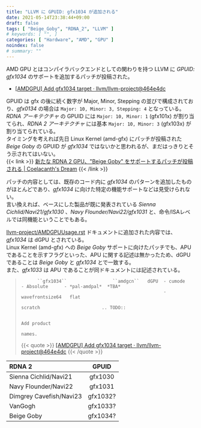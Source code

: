 ```yaml
---
title: "LLVM に GPUID: gfx1034 が追加される"
date: 2021-05-14T23:38:44+09:00
draft: false
tags: [ "Beige_Goby", "RDNA_2", "LLVM" ]
# keywords: [ "", ]
categories: [ "Hardware", "AMD", "GPU" ]
noindex: false
# summary: ""
---
```


AMD GPU とはコンパイラバックエンドとしての関わりを持つ LLVM に *GPUID: gfx1034* のサポートを追加するパッチが投稿された。  

 * [[AMDGPU] Add gfx1034 target · llvm/llvm-project@464e4dc](https://github.com/llvm/llvm-project/commit/464e4dc50f4e6e058e12a7020385d5bf29fd1df6)

GPUID は gfx の後に続く数字が Major, Minor, Stepping の並びで構成されており、*gfx0134* の場合は `Major: 10, Minor: 3, Stepping: 4` となっている。  
*RDNA アーキテクチャ* の GPUID には `Major: 10, Minor: 1`  (gfx101x) が割り当てられ、*RDNA 2 アーキテクチャ* には基本 `Major: 10, Minor: 3` (gfx103x) が割り当てられている。  
タイミングを考えれば先日 Linux Kernel (amd-gfx) にパッチが投稿された *Beige Goby* の GPUID が *gfx1034* ではないかと思われるが、まだはっきりとそう示されてはいない。  
{{< link >}} [新たな RDNA 2 GPU、"Beige Goby" をサポートするパッチが投稿される | Coelacanth's Dream](/posts/2021/05/13/amd-beige_goby/) {{< /link >}}

パッチの内容としては、既存のコード内に *gfx1034* のパターンを追加したものがほとんどであり、*gfx1034* に向けた特定の機能サポートなどは見受けられない。  
言い換えれば、ベースにした製品が既に発表されている *Sienna Cichlid/Navi21/gfx1030* 、*Navy Flounder/Navi22/gfx1031* と、命令/ISAレベルでは同機能ということでもある。  

[llvm-project/AMDGPUUsage.rst](https://github.com/llvm/llvm-project/blob/main/llvm/docs/AMDGPUUsage.rst) ドキュメントに追加された内容では、*gfx1034* は dGPU とされている。  
Linux Kernel (amd-gfx) への *Beige Goby* サポートに向けたパッチでも、APU であることを示すフラグといった、APU に関する記述は無かったため、dGPU であることは *Beige Goby* と *gfx1034* とで一致する。  
また、*gfx1033* は APU であることが同ドキュメントには記述されている。


 > 		     ``gfx1034``                 ``amdgcn``   dGPU  - cumode          - Absolute      - *pal-amdpal*  *TBA*
 > 		                                                    - wavefrontsize64   flat
 > 		                                                                        scratch                       .. TODO::
 > 		
 > 		                                                                                                        Add product
 > 		                                                                                                        names.
 >
 > {{< quote >}} [[AMDGPU] Add gfx1034 target · llvm/llvm-project@464e4dc](https://github.com/llvm/llvm-project/commit/464e4dc50f4e6e058e12a7020385d5bf29fd1df6#diff-e60878666958a89628598e321bbd8dca134904a69313d8afb07aa6771945fc3f) {{< /quote >}}



| RDNA 2 | GPUID |
| :-- | :--: |
| Sienna Cichlid/Navi21 | gfx1030 |
| Navy Flounder/Navi22 |  gfx1031 |
| Dimgrey Cavefish/Navi23 | gfx1032? |
| VanGogh | gfx1033? |
| Beige Goby | gfx1034? |
